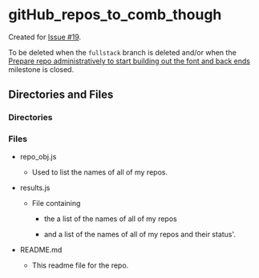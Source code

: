 # gitHub_repos_to_comb_though

Created for [Issue #19](https://github.com/JamieBort/Personal-Dashboard/issues/19).

To be deleted when the `fullstack` branch is deleted and/or when the [Prepare repo administratively to start building out the font and back ends](https://github.com/JamieBort/Personal-Dashboard/milestone/3) milestone is closed.

## Directories and Files

### Directories

### Files

- repo_obj.js

  - Used to list the names of all of my repos.

- results.js

  - File containing

    - the a list of the names of all of my repos

    - and a list of the names of all of my repos and their status'.

- README.md

  - This readme file for the repo.
